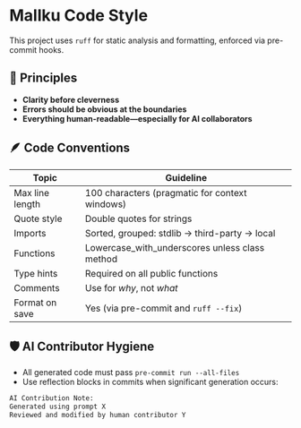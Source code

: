 # Mallku Code Style

This project uses `ruff` for static analysis and formatting, enforced via pre-commit hooks.

## 🧠 Principles

- **Clarity before cleverness**
- **Errors should be obvious at the boundaries**
- **Everything human-readable—especially for AI collaborators**

## 🪶 Code Conventions

| Topic            | Guideline                                           |
|------------------|-----------------------------------------------------|
| Max line length  | 100 characters (pragmatic for context windows)      |
| Quote style      | Double quotes for strings                           |
| Imports          | Sorted, grouped: stdlib → third-party → local       |
| Functions        | Lowercase_with_underscores unless class method      |
| Type hints       | Required on all public functions                    |
| Comments         | Use for *why*, not *what*                           |
| Format on save   | Yes (via pre-commit and `ruff --fix`)              |

## 🛡️ AI Contributor Hygiene

- All generated code must pass `pre-commit run --all-files`
- Use reflection blocks in commits when significant generation occurs:
```txt
AI Contribution Note:
Generated using prompt X
Reviewed and modified by human contributor Y
